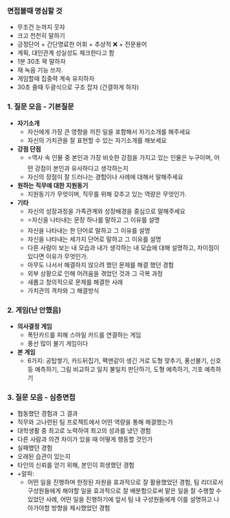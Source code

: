 ### 면접볼때 명심할 것

* 무조건 눈까지 웃자
* 크고 천천히 말하기
* 긍정단어 + 간단명료한 어휘 + 추상적 ❌ + 전문용어
* 계획, 대인관계 성실성도 체크한다고 함
* 1분 30초 꽉 말하자
* 재 녹음 기능 쓰자.
* 게임할때 집중력 계속 유지하자
* 30초 줄때 두괄식으로 구조 잡자 (간결하게 하자)



### 1. 질문 모음 - 기본질문

* **자기소개**
  * 자신에게 가장 큰 영향을 끼친 일을 포함해서 자기소개를 해주세요
  * 자신의 가치관을 잘 표현할 수 있는 자기소개를 해보세요
* **강점 단점**
  * ⭐️역사 속 인물 중 본인과 가장 비슷한 강점을 가지고 있는 인물은 누구이며, 어떤 강점이 본인과 유사하다고 생각하는지
  * 자신의 장점이 잘 드러나는 경험이나 사례에 대해서 말해주세요
* **원하는 직무에 대한 지원동기**
  * 지원동기가 무엇이며, 직무를 위해 갖추고 있는 역량은 무엇인가.
* **기타**
  * 자신의 성장과정을 가족관계와 성장배경을 중심으로 말해주세요
  * ⭐️자신을 나타내는 문장 하나를 말하고 그 이유를 설명
  * 자신을 나타내는 한 단어로 말하고 그 이유를 설명
  * 자신을 나타내는 세가지 단어로 말하고 그 이유를 설명
  * 다른 사람이 보는 내 모습과 내가 생각하는 내 모습에 대해 설명하고, 차이점이 있다면 이유가 무엇인가.
  * 아무도 나서서 해결하지 않으려 했던 문제를 해결 했던 경험
  * 외부 상황으로 인해 어려움을 겪었던 것과 그 극복 과정
  * 새롭고 창의적으로 문제를 해결한 사례
  * 가치관의 격차와 그 해결방식



### 2. 게임(난 안했음)

* **의사결정 게임**
  * 폭탄카드를 피해 스마일 카드를 연결하는 게임
  * 풍선 많이 불기 게임이다
* **본 게임**
  * 6가지: 공탑쌓기, 카드뒤집기, 팩맨같이 생긴 거로 도형 맞추기, 풍선불기, 신호등 예측하기, 그림 비교하고 일치 불일치 판단하기, 도형 예측하기, 기호 예측하기 



### 3. 질문 모음 - 심층면접

* 협동했던 경험과 그 결과
* 직무와 고나련된 팀 프로젝트에서 어떤 역량을 통해 해결했는가
* 대학생활 중 최고로 노력하여 최고의 성과를 냈던 경험
* 다른 사람과 의견 차이가 있을 때 어떻게 행동할 것인가 
* 실패했던 경험
* 오래된 습관이 있는지
* 타인의 신뢰를 얻기 위해, 본인이 희생했던 경험
* +알파: 
  * 어떤 일을 진행하며 한정된 자원을 효과적으로 잘 활용했었던 경험, 팀 리더로서 구성원들에게 해야할 일을 효과적으로 잘 배분함으로써 맡은 일을 잘 수행할 수 있었던 사례, 어떤 일을 진행하기에 앞서 팀 내 구성원들에게 이를 설명하고 나아가야할 방향을 제시했었던 경험







